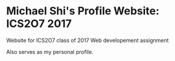 # Michael Shi's Profile Website: ICS2O7 2017
Website for ICS2O7 class of 2017 Web developement assignment

Also serves as my personal profile.
